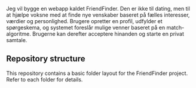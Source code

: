 Jeg vil bygge en webapp kaldet FriendFinder. Den er ikke til dating, men til at hjælpe voksne med at finde nye venskaber baseret på fælles interesser, værdier og personlighed. Brugere opretter en profil, udfylder et spørgeskema, og systemet foreslår mulige venner baseret på en match-algoritme. Brugerne kan derefter acceptere hinanden og starte en privat samtale.

## Repository structure
This repository contains a basic folder layout for the FriendFinder project.
Refer to each folder for details.

